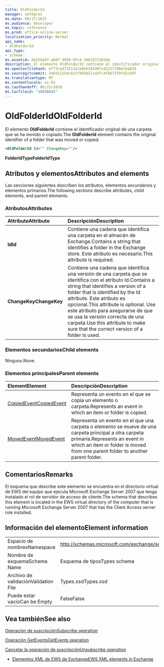 ```yaml
---
title: OldFolderId
manager: sethgros
ms.date: 09/17/2015
ms.audience: Developer
ms.topic: reference
ms.prod: office-online-server
localization_priority: Normal
api_name:
- OldFolderId
api_type:
- schema
ms.assetid: da554a97-ab87-4950-9fc4-26b1972381bb
description: El elemento OldFolderId contiene el identificador original de una carpeta que se ha movido o copiado.
ms.openlocfilehash: ef73cad73213a1e8b5341907cd22177d8e1ba628
ms.sourcegitcommit: 34041125dc8c5f993b21cebfc4f8b72f0fd2cb6f
ms.translationtype: MT
ms.contentlocale: es-ES
ms.lasthandoff: 06/25/2018
ms.locfileid: "19836645"
---
```

# <a name="oldfolderid"></a><span data-ttu-id="7c541-103">OldFolderId</span><span class="sxs-lookup"><span data-stu-id="7c541-103">OldFolderId</span></span>

<span data-ttu-id="7c541-104">El elemento **OldFolderId** contiene el identificador original de una carpeta que se ha movido o copiado.</span><span class="sxs-lookup"><span data-stu-id="7c541-104">The **OldFolderId** element contains the original identifier of a folder that was moved or copied.</span></span> 
  
```xml
<OldFolderId Id="" ChangeKey=""/>
```

 <span data-ttu-id="7c541-105">**FolderIdType**</span><span class="sxs-lookup"><span data-stu-id="7c541-105">**FolderIdType**</span></span>
## <a name="attributes-and-elements"></a><span data-ttu-id="7c541-106">Atributos y elementos</span><span class="sxs-lookup"><span data-stu-id="7c541-106">Attributes and elements</span></span>

<span data-ttu-id="7c541-107">Las secciones siguientes describen los atributos, elementos secundarios y elementos primarios.</span><span class="sxs-lookup"><span data-stu-id="7c541-107">The following sections describe attributes, child elements, and parent elements.</span></span>
  
### <a name="attributes"></a><span data-ttu-id="7c541-108">Atributos</span><span class="sxs-lookup"><span data-stu-id="7c541-108">Attributes</span></span>

|<span data-ttu-id="7c541-109">**Attribute**</span><span class="sxs-lookup"><span data-stu-id="7c541-109">**Attribute**</span></span>|<span data-ttu-id="7c541-110">**Descripción**</span><span class="sxs-lookup"><span data-stu-id="7c541-110">**Description**</span></span>|
|:-----|:-----|
|<span data-ttu-id="7c541-111">**Id**</span><span class="sxs-lookup"><span data-stu-id="7c541-111">**Id**</span></span> <br/> |<span data-ttu-id="7c541-112">Contiene una cadena que identifica una carpeta en el almacén de Exchange.</span><span class="sxs-lookup"><span data-stu-id="7c541-112">Contains a string that identifies a folder in the Exchange store.</span></span> <span data-ttu-id="7c541-113">Este atributo es necesario.</span><span class="sxs-lookup"><span data-stu-id="7c541-113">This attribute is required.</span></span>  <br/> |
|<span data-ttu-id="7c541-114">**ChangeKey**</span><span class="sxs-lookup"><span data-stu-id="7c541-114">**ChangeKey**</span></span> <br/> |<span data-ttu-id="7c541-115">Contiene una cadena que identifica una versión de una carpeta que se identifica con el atributo Id.</span><span class="sxs-lookup"><span data-stu-id="7c541-115">Contains a string that identifies a version of a folder that is identified by the Id attribute.</span></span> <span data-ttu-id="7c541-116">Este atributo es opcional.</span><span class="sxs-lookup"><span data-stu-id="7c541-116">This attribute is optional.</span></span> <span data-ttu-id="7c541-117">Use este atributo para asegurarse de que se usa la versión correcta de una carpeta.</span><span class="sxs-lookup"><span data-stu-id="7c541-117">Use this attribute to make sure that the correct version of a folder is used.</span></span>  <br/> |
   
### <a name="child-elements"></a><span data-ttu-id="7c541-118">Elementos secundarios</span><span class="sxs-lookup"><span data-stu-id="7c541-118">Child elements</span></span>

<span data-ttu-id="7c541-119">Ninguno.</span><span class="sxs-lookup"><span data-stu-id="7c541-119">None.</span></span>
  
### <a name="parent-elements"></a><span data-ttu-id="7c541-120">Elementos principales</span><span class="sxs-lookup"><span data-stu-id="7c541-120">Parent elements</span></span>

|<span data-ttu-id="7c541-121">**Element**</span><span class="sxs-lookup"><span data-stu-id="7c541-121">**Element**</span></span>|<span data-ttu-id="7c541-122">**Descripción**</span><span class="sxs-lookup"><span data-stu-id="7c541-122">**Description**</span></span>|
|:-----|:-----|
|[<span data-ttu-id="7c541-123">CopiedEvent</span><span class="sxs-lookup"><span data-stu-id="7c541-123">CopiedEvent</span></span>](copiedevent.md) <br/> |<span data-ttu-id="7c541-124">Representa un evento en el que se copia un elemento o carpeta.</span><span class="sxs-lookup"><span data-stu-id="7c541-124">Represents an event in which an item or folder is copied.</span></span>  <br/> |
|[<span data-ttu-id="7c541-125">MovedEvent</span><span class="sxs-lookup"><span data-stu-id="7c541-125">MovedEvent</span></span>](movedevent.md) <br/> |<span data-ttu-id="7c541-126">Representa un evento en el que una carpeta o elemento se mueve de una carpeta principal a otra carpeta primaria.</span><span class="sxs-lookup"><span data-stu-id="7c541-126">Represents an event in which an item or folder is moved from one parent folder to another parent folder.</span></span>  <br/> |
   
## <a name="remarks"></a><span data-ttu-id="7c541-127">Comentarios</span><span class="sxs-lookup"><span data-stu-id="7c541-127">Remarks</span></span>

<span data-ttu-id="7c541-128">El esquema que describe este elemento se encuentra en el directorio virtual de EWS del equipo que ejecuta Microsoft Exchange Server 2007 que tenga instalado el rol de servidor de acceso de cliente.</span><span class="sxs-lookup"><span data-stu-id="7c541-128">The schema that describes this element is located in the EWS virtual directory of the computer that is running Microsoft Exchange Server 2007 that has the Client Access server role installed.</span></span>
  
## <a name="element-information"></a><span data-ttu-id="7c541-129">Información del elemento</span><span class="sxs-lookup"><span data-stu-id="7c541-129">Element information</span></span>

|||
|:-----|:-----|
|<span data-ttu-id="7c541-130">Espacio de nombres</span><span class="sxs-lookup"><span data-stu-id="7c541-130">Namespace</span></span>  <br/> |http://schemas.microsoft.com/exchange/services/2006/types  <br/> |
|<span data-ttu-id="7c541-131">Nombre de esquema</span><span class="sxs-lookup"><span data-stu-id="7c541-131">Schema Name</span></span>  <br/> |<span data-ttu-id="7c541-132">Esquema de tipos</span><span class="sxs-lookup"><span data-stu-id="7c541-132">Types schema</span></span>  <br/> |
|<span data-ttu-id="7c541-133">Archivo de validación</span><span class="sxs-lookup"><span data-stu-id="7c541-133">Validation File</span></span>  <br/> |<span data-ttu-id="7c541-134">Types.xsd</span><span class="sxs-lookup"><span data-stu-id="7c541-134">Types.xsd</span></span>  <br/> |
|<span data-ttu-id="7c541-135">Puede estar vacío</span><span class="sxs-lookup"><span data-stu-id="7c541-135">Can be Empty</span></span>  <br/> |<span data-ttu-id="7c541-136">False</span><span class="sxs-lookup"><span data-stu-id="7c541-136">False</span></span>  <br/> |
   
## <a name="see-also"></a><span data-ttu-id="7c541-137">Vea también</span><span class="sxs-lookup"><span data-stu-id="7c541-137">See also</span></span>



[<span data-ttu-id="7c541-138">Operación de suscripción</span><span class="sxs-lookup"><span data-stu-id="7c541-138">Subscribe operation</span></span>](subscribe-operation.md)
  
[<span data-ttu-id="7c541-139">Operación GetEvents</span><span class="sxs-lookup"><span data-stu-id="7c541-139">GetEvents operation</span></span>](getevents-operation.md)
  
[<span data-ttu-id="7c541-140">Cancelar la operación de suscripción</span><span class="sxs-lookup"><span data-stu-id="7c541-140">Unsubscribe operation</span></span>](unsubscribe-operation.md)


- [<span data-ttu-id="7c541-141">Elementos XML de EWS de Exchange</span><span class="sxs-lookup"><span data-stu-id="7c541-141">EWS XML elements in Exchange</span></span>](ews-xml-elements-in-exchange.md)


